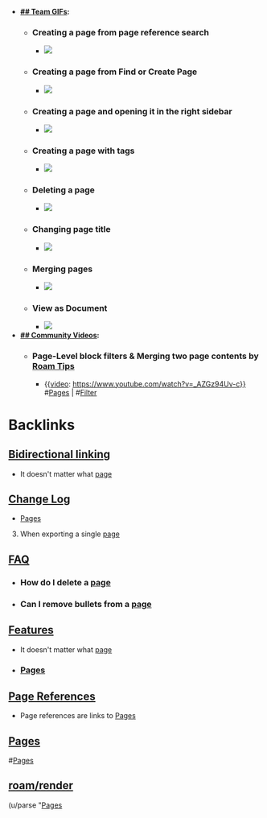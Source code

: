 - **[## Team GIFs](<## Team GIFs.md>):**
    - ### Creating a page from page reference search
        - ![](https://firebasestorage.googleapis.com/v0/b/firescript-577a2.appspot.com/o/imgs%2Fapp%2Fhelp-documentation%2FQ-8BrsvwE2.gif?alt=media&token=3aa3483a-7b12-4b85-9ac2-c1da0b6c542c)
    - ### Creating a page from Find or Create Page
        - ![](https://firebasestorage.googleapis.com/v0/b/firescript-577a2.appspot.com/o/imgs%2Fapp%2Fhelp-documentation%2FK70-B2KDjq.gif?alt=media&token=f292166d-b8cb-4d9c-838e-c11dd83e4eb5)
    - ### Creating a page and opening it in the right sidebar
        - ![](https://firebasestorage.googleapis.com/v0/b/firescript-577a2.appspot.com/o/imgs%2Fapp%2Fhelp-documentation%2F1bVd2VxOSY.gif?alt=media&token=529f75f8-4d68-4e54-9e91-8a0bd6a64767)
    - ### Creating a page with tags
        - ![](https://firebasestorage.googleapis.com/v0/b/firescript-577a2.appspot.com/o/imgs%2Fapp%2Fhelp-documentation%2F7iBu-QY5ZH.gif?alt=media&token=fcb11771-1890-4bc3-b838-a9cfb2ff60dc)
    - ### Deleting a page
        - ![](https://firebasestorage.googleapis.com/v0/b/firescript-577a2.appspot.com/o/imgs%2Fapp%2Fhelp-documentation%2FPLnij-w010.gif?alt=media&token=213053d2-2b93-4b81-af85-8190fd4d1a39)
    - ### Changing page title
        - ![](https://firebasestorage.googleapis.com/v0/b/firescript-577a2.appspot.com/o/imgs%2Fapp%2Fhelp-documentation%2F6zvavlgo4n.gif?alt=media&token=25b2fc8c-bbc7-4d2a-aa63-20cbb700613b)
    - ### Merging pages
        - ![](https://firebasestorage.googleapis.com/v0/b/firescript-577a2.appspot.com/o/imgs%2Fapp%2Fhelp-documentation%2FfDQuKQS5Vq.gif?alt=media&token=846f0a3f-405b-4d62-9655-b1e3e2ed7c81)
    - ### View as Document
        - ![](https://firebasestorage.googleapis.com/v0/b/firescript-577a2.appspot.com/o/imgs%2Fapp%2Fhelp-documentation%2Fw4PR8IRswb.gif?alt=media&token=6f8e2e22-6d16-4280-8100-321c0a02f4e0)
- **[## Community Videos](<## Community Videos.md>):**
    - ### Page-Level block filters & Merging two page contents by [Roam Tips](<Roam Tips.md>) 
        - {{[video](<video.md>): https://www.youtube.com/watch?v=_AZGz94Uv-c}}
          #[Pages](<Pages.md>) | #[Filter](<Filter.md>)

# Backlinks
## [Bidirectional linking](<Bidirectional linking.md>)
- It doesn't matter what [page]([Pages](<Pages.md>))

## [Change Log](<Change Log.md>)
- [Pages](<Pages.md>)

3. When exporting a single [page]([Pages](<Pages.md>))

## [FAQ](<FAQ.md>)
- ### **How do I delete a** [page]([Pages](<Pages.md>))

- ### **Can I remove bullets from a** [page]([Pages](<Pages.md>))

## [Features](<Features.md>)
- It doesn't matter what [page]([Pages](<Pages.md>))

- ### [Pages]([Pages](<Pages.md>))

## [Page References](<Page References.md>)
- Page references are links to [Pages](<Pages.md>)

## [Pages](<Pages.md>)
#[Pages](<Pages.md>)

## [roam/render](<roam/render.md>)
(u/parse "[Pages](<Pages.md>)

